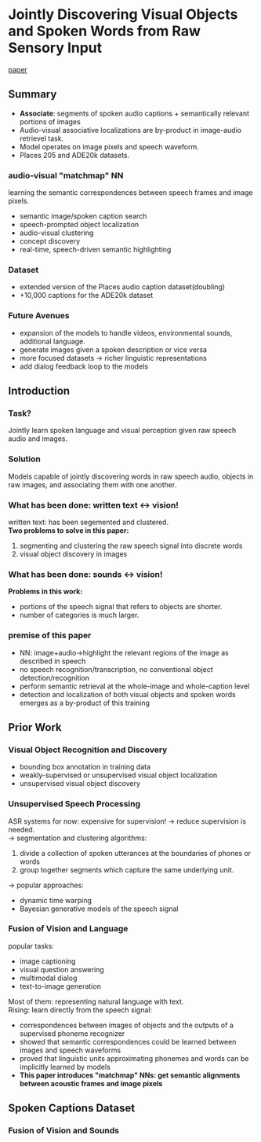 # Jointly Discovering Visual Objects and Spoken Words from Raw Sensory Input
[paper](https://arxiv.org/pdf/1804.01452.pdf)

## Summary
* **Associate**: segments of spoken audio captions + semantically relevant portions of images
* Audio-visual associative localizations are by-product in image-audio retrievel task.
* Model operates on image pixels and speech waveform.
* Places 205 and ADE20k datasets.
  
### audio-visual "matchmap" NN
learning the semantic correspondences between speech frames and image pixels.
* semantic image/spoken caption search
* speech-prompted object localization
* audio-visual clustering
* concept discovery
* real-time, speech-driven semantic highlighting

### Dataset
* extended version of the Places audio caption dataset(doubling)
* +10,000 captions for the ADE20k dataset

### Future Avenues
* expansion of the models to handle videos, environmental sounds, additional language.
* generate images given a spoken description or vice versa
* more focused datasets -> richer linguistic representations
* add dialog feedback loop to the models

## Introduction
### Task?
Jointly learn spoken language and visual perception given raw speech audio and images.

### Solution
Models capable of jointly discovering words in raw speech audio, objects in raw images, and associating them with one another.

### What has been done: written text <-> vision!  
written text: has been segemented and clustered.  
**Two problems to solve in this paper:**  
1. segmenting and clustering the raw speech signal into discrete words
2. visual object discovery in images

### What has been done: sounds <-> vision!
**Problems in this work:**  
* portions of the speech signal that refers to objects are shorter.
* number of categories is much larger.  

### premise of this paper
* NN: image+audio->highlight the relevant regions of the image as described in speech
* no speech recognition/transcription, no conventional object detection/recognition
* perform semantic retrieval at the whole-image and whole-caption level
* detection and localization of both visual objects and spoken words emerges as a by-product of this training

## Prior Work
### Visual Object Recognition and Discovery
* bounding box annotation in training data
* weakly-supervised or unsupervised visual object localization
* unsupervised visual object discovery
  
### Unsupervised Speech Processing
ASR systems for now: expensive for supervision! -> reduce supervision is needed.  
-> segmentation and clustering algorithms:  
1. divide a collection of spoken utterances at the boundaries of phones or words
2. group together segments which capture the same underlying unit.  
  
-> popular approaches:
* dynamic time warping
* Bayesian generative models of the speech signal

### Fusion of Vision and Language
popular tasks:
* image captioning
* visual question answering
* multimodal dialog
* text-to-image generation
  
Most of them: representing natural language with text.  
Rising: learn directly from the speech signal:
* correspondences between images of objects and the outputs of a supervised phoneme recognizer
* showed that semantic correspondences could be learned between images and speech waveforms
* proved that linguistic units approximating phonemes and words can be implicitly learned by models
* **This paper introduces "matchmap" NNs: get semantic alignments between acoustic frames and image pixels**


## Spoken Captions Dataset
### Fusion of Vision and Sounds
